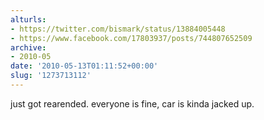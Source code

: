 ```yaml
---
alturls:
- https://twitter.com/bismark/status/13884005448
- https://www.facebook.com/17803937/posts/744807652509
archive:
- 2010-05
date: '2010-05-13T01:11:52+00:00'
slug: '1273713112'
---
```


just got rearended. everyone is fine, car  is kinda jacked up.

